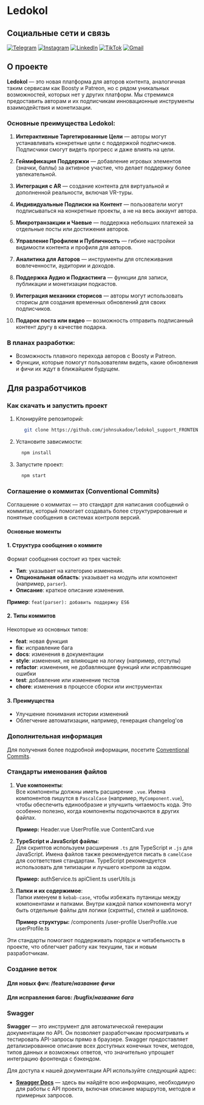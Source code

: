 # Ledokol

## Социальные сети и связь
[![Telegram](https://img.shields.io/badge/Telegram-0088CC?style=for-the-badge&logo=telegram&logoColor=white)](https://t.me/ledokolovets)
[![Instagram](https://img.shields.io/badge/Instagram-E4405F?style=for-the-badge&logo=instagram&logoColor=white)](https://instagram.com/ledokolovets)
[![LinkedIn](https://img.shields.io/badge/LinkedIn-0077B5?style=for-the-badge&logo=linkedin&logoColor=white)](https://www.linkedin.com/in/miras-shynar-259705201/)
[![TikTok](https://img.shields.io/badge/TikTok-000000?style=for-the-badge&logo=tiktok&logoColor=white)](https://tiktok.com/@ledokolovets)
[![Gmail](https://img.shields.io/badge/Email-D14836?style=for-the-badge&logo=gmail&logoColor=white)](mailto:mirasshynar4234@gmail.com)

## О проекте
**Ledokol** — это новая платформа для авторов контента, аналогичная таким сервисам как Boosty и Patreon, но с рядом уникальных возможностей, которых нет у других платформ. Мы стремимся предоставить авторам и их подписчикам инновационные инструменты взаимодействия и монетизации.

### Основные преимущества Ledokol:
1. **Интерактивные Таргетированные Цели** — авторы могут устанавливать конкретные цели с поддержкой подписчиков. Подписчики смогут видеть прогресс и даже влиять на цели.
   
2. **Геймификация Поддержки** — добавление игровых элементов (значки, баллы) за активное участие, что делает поддержку более увлекательной.

3. **Интеграция с AR** — создание контента для виртуальной и дополненной реальности, включая VR-туры.

4. **Индивидуальные Подписки на Контент** — пользователи могут подписываться на конкретные проекты, а не на весь аккаунт автора.

5. **Микротранзакции и Чаевые** — поддержка небольших платежей за отдельные посты или достижения авторов.

6. **Управление Профилем и Публичность** — гибкие настройки видимости контента и профиля для авторов.

7. **Аналитика для Авторов** — инструменты для отслеживания вовлеченности, аудитории и доходов.

8. **Поддержка Аудио и Подкастинга** — функции для записи, публикации и монетизации подкастов.

9. **Интеграция механики сторисов** — авторы могут использовать сторисы для создания временных обновлений для своих подписчиков.

10. **Подарок поста или видео** — возможность отправить подписанный контент другу в качестве подарка.

### В планах разработки:
- Возможность плавного перехода авторов с Boosty и Patreon.
- Функции, которые помогут пользователям видеть, какие обновления и фичи их ждут в ближайшем будущем.

## Для разработчиков

### Как скачать и запустить проект

1. Клонируйте репозиторий:
   ```bash
      git clone https://github.com/johnsukadoe/ledokol_support_FRONTEND.git

2. Установите зависимости:
    ```bash
      npm install

3. Запустите проект:
    ```bash
      npm start

### Соглашение о коммитах (Conventional Commits)

Соглашение о коммитах — это стандарт для написания сообщений о коммитах, который помогает создавать более структурированные и понятные сообщения в системах контроля версий.

#### Основные моменты

#### 1. Структура сообщения о коммите
Формат сообщения состоит из трех частей:
- **Тип**: указывает на категорию изменения.
- **Опциональная область**: указывает на модуль или компонент (например, `parser`).
- **Описание**: краткое описание изменения.

**Пример**: `feat(parser): добавить поддержку ES6`

#### 2. Типы коммитов
Некоторые из основных типов:
- **feat**: новая функция
- **fix**: исправление бага
- **docs**: изменения в документации
- **style**: изменения, не влияющие на логику (например, отступы)
- **refactor**: изменения, не добавляющие функций или исправляющие ошибки
- **test**: добавление или изменение тестов
- **chore**: изменения в процессе сборки или инструментах

#### 3. Преимущества
- Улучшение понимания истории изменений
- Облегчение автоматизации, например, генерация changelog'ов

### Дополнительная информация
Для получения более подробной информации, посетите [Conventional Commits](https://www.conventionalcommits.org/ru/v1.0.0/).


### Стандарты именования файлов

1. **Vue компоненты**:  
   Все компоненты должны иметь расширение `.vue`. Имена компонентов пишутся в `PascalCase` (например, `MyComponent.vue`), чтобы обеспечить единообразие и улучшить читаемость кода. Это особенно полезно, когда компоненты подключаются в других файлах.

   **Пример:**
   Header.vue UserProfile.vue ContentCard.vue

   
2. **TypeScript и JavaScript файлы**:  
Для скриптов используем расширения `.ts` для TypeScript и `.js` для JavaScript. Имена файлов также рекомендуется писать в `camelCase` для соответствия стандартам. TypeScript рекомендуется использовать для типизации и лучшего контроля за кодом.

   **Пример:**
   authService.ts apiClient.ts userUtils.js

3. **Папки и их содержимое**:  
Папки именуем в `kebab-case`, чтобы избежать путаницы между компонентами и папками. Внутри каждой папки компонента могут быть отдельные файлы для логики (скрипты), стилей и шаблонов.

   **Пример структуры:**
   /components /user-profile UserProfile.vue userProfile.ts

Эти стандарты помогают поддерживать порядок и читабельность в проекте, что облегчает работу как текущим, так и новым разработчикам.

### Создание веток
#### Для новых фич: /feature/*название фичи*
#### Для исправления багов: /bugfix/*название бага*

### Swagger

**Swagger** — это инструмент для автоматической генерации документации по API. Он позволяет разработчикам просматривать и тестировать API-запросы прямо в браузере. Swagger предоставляет детализированное описание всех доступных конечных точек, методов, типов данных и возможных ответов, что значительно упрощает интеграцию фронтенда с бэкендом.

Для доступа к нашей документации API используйте следующий адрес:

- **[Swagger Docs](https://api.ledokol.com/swagger)** — здесь вы найдёте всю информацию, необходимую для работы с API проекта, включая описание маршрутов, методов и примерных запросов.
